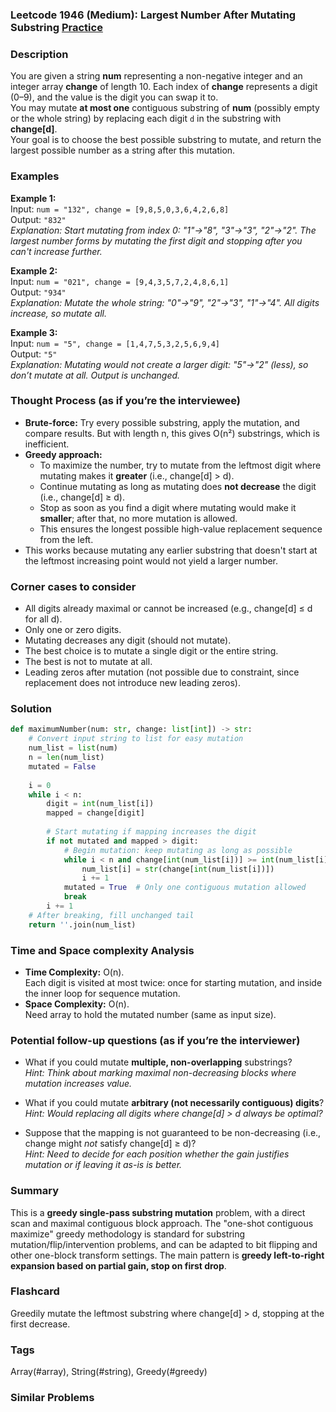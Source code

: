 ### Leetcode 1946 (Medium): Largest Number After Mutating Substring [Practice](https://leetcode.com/problems/largest-number-after-mutating-substring)

### Description  
You are given a string **num** representing a non-negative integer and an integer array **change** of length 10. Each index of **change** represents a digit (0–9), and the value is the digit you can swap it to.  
You may mutate **at most one** contiguous substring of **num** (possibly empty or the whole string) by replacing each digit `d` in the substring with **change[d]**.  
Your goal is to choose the best possible substring to mutate, and return the largest possible number as a string after this mutation.

### Examples  

**Example 1:**  
Input: `num = "132", change = [9,8,5,0,3,6,4,2,6,8]`  
Output: `"832"`  
*Explanation: Start mutating from index 0: "1"→"8", "3"→"3", "2"→"2". The largest number forms by mutating the first digit and stopping after you can't increase further.*

**Example 2:**  
Input: `num = "021", change = [9,4,3,5,7,2,4,8,6,1]`  
Output: `"934"`  
*Explanation: Mutate the whole string: "0"→"9", "2"→"3", "1"→"4". All digits increase, so mutate all.*

**Example 3:**  
Input: `num = "5", change = [1,4,7,5,3,2,5,6,9,4]`  
Output: `"5"`  
*Explanation: Mutating would not create a larger digit: "5"→"2" (less), so don’t mutate at all. Output is unchanged.*

### Thought Process (as if you’re the interviewee)  
- **Brute-force:** Try every possible substring, apply the mutation, and compare results. But with length n, this gives O(n²) substrings, which is inefficient.
- **Greedy approach:**  
  - To maximize the number, try to mutate from the leftmost digit where mutating makes it **greater** (i.e., change[d] > d).
  - Continue mutating as long as mutating does **not decrease** the digit (i.e., change[d] ≥ d).
  - Stop as soon as you find a digit where mutating would make it **smaller**; after that, no more mutation is allowed.
  - This ensures the longest possible high-value replacement sequence from the left.
- This works because mutating any earlier substring that doesn't start at the leftmost increasing point would not yield a larger number.

### Corner cases to consider  
- All digits already maximal or cannot be increased (e.g., change[d] ≤ d for all d).
- Only one or zero digits.
- Mutating decreases any digit (should not mutate).
- The best choice is to mutate a single digit or the entire string.
- The best is not to mutate at all.
- Leading zeros after mutation (not possible due to constraint, since replacement does not introduce new leading zeros).

### Solution

```python
def maximumNumber(num: str, change: list[int]) -> str:
    # Convert input string to list for easy mutation
    num_list = list(num)
    n = len(num_list)
    mutated = False
    
    i = 0
    while i < n:
        digit = int(num_list[i])
        mapped = change[digit]
        
        # Start mutating if mapping increases the digit
        if not mutated and mapped > digit:
            # Begin mutation: keep mutating as long as possible
            while i < n and change[int(num_list[i])] >= int(num_list[i]):
                num_list[i] = str(change[int(num_list[i])])
                i += 1
            mutated = True  # Only one contiguous mutation allowed
            break
        i += 1
    # After breaking, fill unchanged tail
    return ''.join(num_list)
```

### Time and Space complexity Analysis  

- **Time Complexity:** O(n).  
  Each digit is visited at most twice: once for starting mutation, and inside the inner loop for sequence mutation.
- **Space Complexity:** O(n).  
  Need array to hold the mutated number (same as input size).

### Potential follow-up questions (as if you’re the interviewer)  

- What if you could mutate **multiple, non-overlapping** substrings?  
  *Hint: Think about marking maximal non-decreasing blocks where mutation increases value.*

- What if you could mutate **arbitrary (not necessarily contiguous) digits**?  
  *Hint: Would replacing all digits where change[d] > d always be optimal?*

- Suppose that the mapping is not guaranteed to be non-decreasing (i.e., change might *not* satisfy change[d] ≥ d)?  
  *Hint: Need to decide for each position whether the gain justifies mutation or if leaving it as-is is better.*

### Summary
This is a **greedy single-pass substring mutation** problem, with a direct scan and maximal contiguous block approach. The "one-shot contiguous maximize" greedy methodology is standard for substring mutation/flip/intervention problems, and can be adapted to bit flipping and other one-block transform settings. The main pattern is **greedy left-to-right expansion based on partial gain, stop on first drop**.


### Flashcard
Greedily mutate the leftmost substring where change[d] > d, stopping at the first decrease.

### Tags
Array(#array), String(#string), Greedy(#greedy)

### Similar Problems
